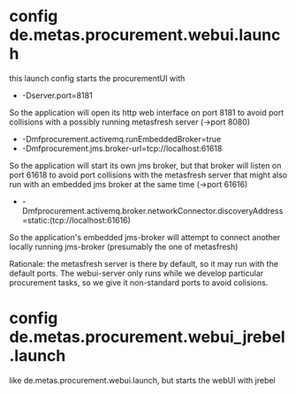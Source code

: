 
# config de.metas.procurement.webui.launch

this launch config starts the procurementUI with

 * -Dserver.port=8181 
  
So the application will open its http web interface on port 8181 to avoid port collisions with a possibly running metasfresh server (->port 8080)

 * -Dmfprocurement.activemq.runEmbeddedBroker=true
 * -Dmfprocurement.jms.broker-url=tcp://localhost:61618

So the application will start its own jms broker, but that broker will listen on port 61618 to avoid port collisions with the metasfresh server that might also run with an embedded jms broker at the same time (->port 61616)

 * -Dmfprocurement.activemq.broker.networkConnector.discoveryAddress=static:(tcp://localhost:61616)

So the application's embedded jms-broker will attempt to connect another locally running jms-broker (presumably the one of metasfresh)  
  

Rationale: the metasfresh server is there by default, so it may run with the default ports. 
The webui-server only runs while we develop particular procurement tasks, so we give it non-standard ports to avoid colisions.

# config de.metas.procurement.webui_jrebel.launch

like de.metas.procurement.webui.launch, but starts the webUI with jrebel

